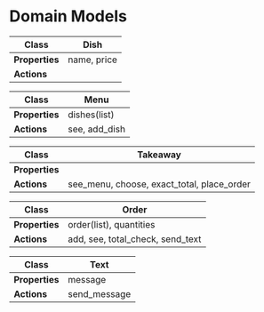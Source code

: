 # Domain Models


| **Class**      | Dish         |
|----------------|--------------|
| **Properties** | name, price  |
| **Actions**    |               |

| **Class**      | Menu         |
|----------------|--------------|
| **Properties** | dishes(list)  |
| **Actions**    | see, add_dish |

| **Class**      | Takeaway        |
|----------------|--------------|
| **Properties** |   |
| **Actions**    | see_menu, choose, exact_total, place_order |

| **Class**      | Order         |
|----------------|--------------|
| **Properties** | order(list), quantities|
| **Actions**    | add, see, total_check, send_text|

| **Class**      | Text         |
|----------------|--------------|
| **Properties** | message  |
| **Actions**    | send_message |
